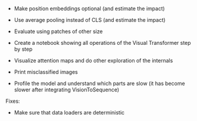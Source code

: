 
- Make position embeddings optional (and estimate the impact)
- Use average pooling instead of CLS (and estimate the impact)
- Evaluate using patches of other size

- Create a notebook showing all operations of the Visual Transformer step by step

- Visualize attention maps and do other exploration of the internals
- Print misclassified images

- Profile the model and understand which parts are slow (it has become slower after integrating VisionToSequence)

Fixes:
- Make sure that data loaders are deterministic
